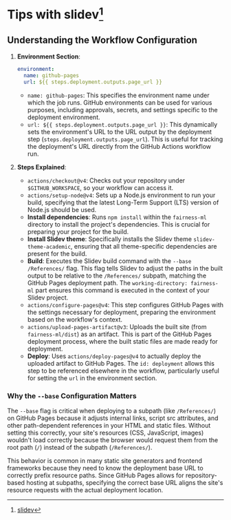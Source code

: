 # Tips with slidev[^1]

[^1]: [slidev](https://github.com/slidevjs/slidev)

## Understanding the Workflow Configuration

1. **Environment Section**:

   ```yaml
   environment:
     name: github-pages
     url: ${{ steps.deployment.outputs.page_url }}
   ```

   - `name: github-pages`: This specifies the environment name under which the job runs. GitHub environments can be used for various purposes, including approvals, secrets, and settings specific to the deployment environment.
   - `url: ${{ steps.deployment.outputs.page_url }}`: This dynamically sets the environment's URL to the URL output by the deployment step (`steps.deployment.outputs.page_url`). This is useful for tracking the deployment's URL directly from the GitHub Actions workflow run.

2. **Steps Explained**:
   - `actions/checkout@v4`: Checks out your repository under `$GITHUB_WORKSPACE`, so your workflow can access it.
   - `actions/setup-node@v4`: Sets up a Node.js environment to run your build, specifying that the latest Long-Term Support (LTS) version of Node.js should be used.
   - **Install dependencies**: Runs `npm install` within the `fairness-ml` directory to install the project's dependencies. This is crucial for preparing your project for the build.
   - **Install Slidev theme**: Specifically installs the Slidev theme `slidev-theme-academic`, ensuring that all theme-specific dependencies are present for the build.
   - **Build**: Executes the Slidev build command with the `--base /References/` flag. This flag tells Slidev to adjust the paths in the built output to be relative to the `/References/` subpath, matching the GitHub Pages deployment path. The `working-directory: fairness-ml` part ensures this command is executed in the context of your Slidev project.
   - `actions/configure-pages@v4`: This step configures GitHub Pages with the settings necessary for deployment, preparing the environment based on the workflow's context.
   - `actions/upload-pages-artifact@v3`: Uploads the built site (from `fairness-ml/dist`) as an artifact. This is part of the GitHub Pages deployment process, where the built static files are made ready for deployment.
   - **Deploy**: Uses `actions/deploy-pages@v4` to actually deploy the uploaded artifact to GitHub Pages. The `id: deployment` allows this step to be referenced elsewhere in the workflow, particularly useful for setting the `url` in the environment section.

### Why the `--base` Configuration Matters

The `--base` flag is critical when deploying to a subpath (like `/References/`) on GitHub Pages because it adjusts internal links, script src attributes, and other path-dependent references in your HTML and static files. Without setting this correctly, your site's resources (CSS, JavaScript, images) wouldn't load correctly because the browser would request them from the root path (`/`) instead of the subpath (`/References/`).

This behavior is common in many static site generators and frontend frameworks because they need to know the deployment base URL to correctly prefix resource paths. Since GitHub Pages allows for repository-based hosting at subpaths, specifying the correct base URL aligns the site's resource requests with the actual deployment location.
